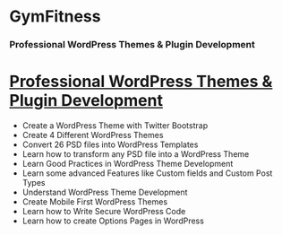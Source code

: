 # GymFitness
### Professional WordPress Themes & Plugin Development ###

<a href="https://www.udemy.com/course/photoshop-psd-to-wordpress-theme-development-from-scratch/learn/lecture/16369342#overview"><h1>Professional WordPress Themes & Plugin Development</h1></a>

* Create a WordPress Theme with Twitter Bootstrap
* Create 4 Different WordPress Themes
* Convert 26 PSD files into WordPress Templates
* Learn how to transform any PSD file into a WordPress Theme
* Learn Good Practices in WordPress Theme Development
* Learn some advanced Features like Custom fields and Custom Post Types
* Understand WordPress Theme Development
* Create Mobile First WordPress Themes
* Learn how to Write Secure WordPress Code
* Learn how to create Options Pages in WordPress